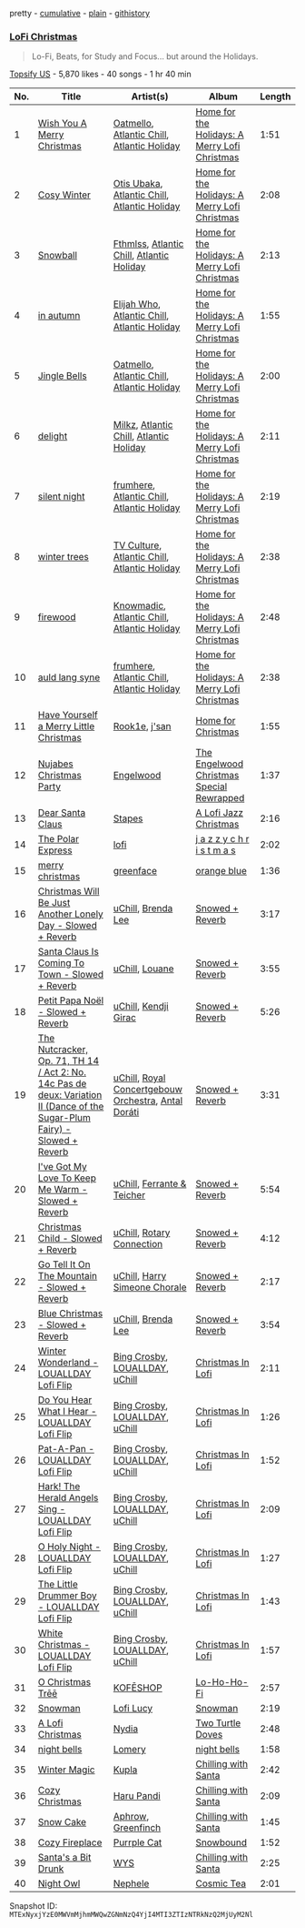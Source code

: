 pretty - [cumulative](/playlists/cumulative/6bvocDUOsyBDXvTWyQtvaH.md) - [plain](/playlists/plain/6bvocDUOsyBDXvTWyQtvaH) - [githistory](https://github.githistory.xyz/mackorone/spotify-playlist-archive/blob/main/playlists/plain/6bvocDUOsyBDXvTWyQtvaH)

### [LoFi Christmas](https://open.spotify.com/playlist/6bvocDUOsyBDXvTWyQtvaH)

> Lo\-Fi, Beats, for Study and Focus..\. but around the Holidays.

[Topsify US](https://open.spotify.com/user/warnermusicus) - 5,870 likes - 40 songs - 1 hr 40 min

| No. | Title | Artist(s) | Album | Length |
|---|---|---|---|---|
| 1 | [Wish You A Merry Christmas](https://open.spotify.com/track/3HhGtO4BESh5WanWEhiqVl) | [Oatmello](https://open.spotify.com/artist/0YAkOkbeAPiS35qyouiM4O), [Atlantic Chill](https://open.spotify.com/artist/0IgHIEE4S1p89l6xs28SlP), [Atlantic Holiday](https://open.spotify.com/artist/5D9NYfOaGxFKCalJIeia1N) | [Home for the Holidays: A Merry Lofi Christmas](https://open.spotify.com/album/2RUU51kGbkCdo6j6alIp96) | 1:51 |
| 2 | [Cosy Winter](https://open.spotify.com/track/0o6nr0j7CeA6b2AzVjVaX0) | [Otis Ubaka](https://open.spotify.com/artist/1YreDOGr8en691i5jQJJMK), [Atlantic Chill](https://open.spotify.com/artist/0IgHIEE4S1p89l6xs28SlP), [Atlantic Holiday](https://open.spotify.com/artist/5D9NYfOaGxFKCalJIeia1N) | [Home for the Holidays: A Merry Lofi Christmas](https://open.spotify.com/album/2RUU51kGbkCdo6j6alIp96) | 2:08 |
| 3 | [Snowball](https://open.spotify.com/track/5yHoUhofczKCQjIDzZ1az6) | [Fthmlss](https://open.spotify.com/artist/7v0VFJ0OHoYAVJ3F9Iapv3), [Atlantic Chill](https://open.spotify.com/artist/0IgHIEE4S1p89l6xs28SlP), [Atlantic Holiday](https://open.spotify.com/artist/5D9NYfOaGxFKCalJIeia1N) | [Home for the Holidays: A Merry Lofi Christmas](https://open.spotify.com/album/2RUU51kGbkCdo6j6alIp96) | 2:13 |
| 4 | [in autumn](https://open.spotify.com/track/6PkxWWd10QYyfg5oeGwW4U) | [Elijah Who](https://open.spotify.com/artist/2b0aKuno01NxPWVCUVIEc8), [Atlantic Chill](https://open.spotify.com/artist/0IgHIEE4S1p89l6xs28SlP), [Atlantic Holiday](https://open.spotify.com/artist/5D9NYfOaGxFKCalJIeia1N) | [Home for the Holidays: A Merry Lofi Christmas](https://open.spotify.com/album/2RUU51kGbkCdo6j6alIp96) | 1:55 |
| 5 | [Jingle Bells](https://open.spotify.com/track/08yknIZyCXDvojLz8WLxrq) | [Oatmello](https://open.spotify.com/artist/0YAkOkbeAPiS35qyouiM4O), [Atlantic Chill](https://open.spotify.com/artist/0IgHIEE4S1p89l6xs28SlP), [Atlantic Holiday](https://open.spotify.com/artist/5D9NYfOaGxFKCalJIeia1N) | [Home for the Holidays: A Merry Lofi Christmas](https://open.spotify.com/album/2RUU51kGbkCdo6j6alIp96) | 2:00 |
| 6 | [delight](https://open.spotify.com/track/1muCDhe6d8Py4Ev2TvPsB0) | [Milkz](https://open.spotify.com/artist/5z1ToudFpZeaJhHVhRekvi), [Atlantic Chill](https://open.spotify.com/artist/0IgHIEE4S1p89l6xs28SlP), [Atlantic Holiday](https://open.spotify.com/artist/5D9NYfOaGxFKCalJIeia1N) | [Home for the Holidays: A Merry Lofi Christmas](https://open.spotify.com/album/2RUU51kGbkCdo6j6alIp96) | 2:11 |
| 7 | [silent night](https://open.spotify.com/track/1SRAAoHpzHZ9MMHaDuaBmN) | [frumhere](https://open.spotify.com/artist/21Aa8MX3PsrO03NgH3TZGy), [Atlantic Chill](https://open.spotify.com/artist/0IgHIEE4S1p89l6xs28SlP), [Atlantic Holiday](https://open.spotify.com/artist/5D9NYfOaGxFKCalJIeia1N) | [Home for the Holidays: A Merry Lofi Christmas](https://open.spotify.com/album/2RUU51kGbkCdo6j6alIp96) | 2:19 |
| 8 | [winter trees](https://open.spotify.com/track/2yZ8CyFUJK3E5d9NVNHoSh) | [TV Culture](https://open.spotify.com/artist/4SMpfT0gDr82P6jyWArDve), [Atlantic Chill](https://open.spotify.com/artist/0IgHIEE4S1p89l6xs28SlP), [Atlantic Holiday](https://open.spotify.com/artist/5D9NYfOaGxFKCalJIeia1N) | [Home for the Holidays: A Merry Lofi Christmas](https://open.spotify.com/album/2RUU51kGbkCdo6j6alIp96) | 2:38 |
| 9 | [firewood](https://open.spotify.com/track/4gi42PcATnb4f9xnY8YYPG) | [Knowmadic](https://open.spotify.com/artist/0HcyeAioEKhfwVcJAoyN36), [Atlantic Chill](https://open.spotify.com/artist/0IgHIEE4S1p89l6xs28SlP), [Atlantic Holiday](https://open.spotify.com/artist/5D9NYfOaGxFKCalJIeia1N) | [Home for the Holidays: A Merry Lofi Christmas](https://open.spotify.com/album/2RUU51kGbkCdo6j6alIp96) | 2:48 |
| 10 | [auld lang syne](https://open.spotify.com/track/5JgQ6HXVnMhog0HP97OKKt) | [frumhere](https://open.spotify.com/artist/21Aa8MX3PsrO03NgH3TZGy), [Atlantic Chill](https://open.spotify.com/artist/0IgHIEE4S1p89l6xs28SlP), [Atlantic Holiday](https://open.spotify.com/artist/5D9NYfOaGxFKCalJIeia1N) | [Home for the Holidays: A Merry Lofi Christmas](https://open.spotify.com/album/2RUU51kGbkCdo6j6alIp96) | 2:38 |
| 11 | [Have Yourself a Merry Little Christmas](https://open.spotify.com/track/63R9mcsJilIGl2J3RhV51y) | [Rook1e](https://open.spotify.com/artist/5NlA3ayVBDY3uDCCEZ1dID), [j'san](https://open.spotify.com/artist/5iMUho98faEp2w6j5p44PH) | [Home for Christmas](https://open.spotify.com/album/2tMEEVhJ7i6NGRDTKxhg2T) | 1:55 |
| 12 | [Nujabes Christmas Party](https://open.spotify.com/track/5y11yVtii5tzfBRbgcc8fs) | [Engelwood](https://open.spotify.com/artist/7rgCh0Go1ezmcV75kXQM2T) | [The Engelwood Christmas Special Rewrapped](https://open.spotify.com/album/0bfOqXk3H5wqzpBizvUhRG) | 1:37 |
| 13 | [Dear Santa Claus](https://open.spotify.com/track/4vhAcTSD4Cw8vXjtxcmuzB) | [Stapes](https://open.spotify.com/artist/4ON4zcOAOAY55jGZUEb1Wb) | [A Lofi Jazz Christmas](https://open.spotify.com/album/0R5QjKFNUVGMjeH4YIUVca) | 2:16 |
| 14 | [The Polar Express](https://open.spotify.com/track/25bA87CGHB5I8zv0a8OZPB) | [lofi](https://open.spotify.com/artist/6AQ46ZELHFOGM8YAVjMmT9) | [j a z z y c h r i s t m a s](https://open.spotify.com/album/0JIrhVD0jRVx4yxoneaIms) | 2:02 |
| 15 | [merry christmas](https://open.spotify.com/track/0b68v7CtjEcjTCHUjOnhmD) | [greenface](https://open.spotify.com/artist/2aTEuIyczpLxQw9I0UiEFL) | [orange blue](https://open.spotify.com/album/3ThHnxWZkHeOUmGNOzPxEW) | 1:36 |
| 16 | [Christmas Will Be Just Another Lonely Day \- Slowed + Reverb](https://open.spotify.com/track/3bBsft9Ta258CrDfFzKh9Y) | [uChill](https://open.spotify.com/artist/7tG1DhpZCWx7wvgNqC73ce), [Brenda Lee](https://open.spotify.com/artist/4cPHsZM98sKzmV26wlwD2W) | [Snowed + Reverb](https://open.spotify.com/album/0bYKjKidJWDqlvmBSbiLiT) | 3:17 |
| 17 | [Santa Claus Is Coming To Town \- Slowed + Reverb](https://open.spotify.com/track/1awj8VEKRdOVPkPU6GFenL) | [uChill](https://open.spotify.com/artist/7tG1DhpZCWx7wvgNqC73ce), [Louane](https://open.spotify.com/artist/7wjeXCtRND2ZdKfMJFu6JC) | [Snowed + Reverb](https://open.spotify.com/album/0bYKjKidJWDqlvmBSbiLiT) | 3:55 |
| 18 | [Petit Papa Noël \- Slowed + Reverb](https://open.spotify.com/track/2lJkXvnvnxaUiWoz3o7Y3O) | [uChill](https://open.spotify.com/artist/7tG1DhpZCWx7wvgNqC73ce), [Kendji Girac](https://open.spotify.com/artist/4IS4EyXNmiI2w5SRCjMtEF) | [Snowed + Reverb](https://open.spotify.com/album/0bYKjKidJWDqlvmBSbiLiT) | 5:26 |
| 19 | [The Nutcracker, Op\. 71, TH 14 / Act 2: No\. 14c Pas de deux: Variation II \(Dance of the Sugar\-Plum Fairy\) \- Slowed + Reverb](https://open.spotify.com/track/3nMJnAXyc6KfD29RHaDft6) | [uChill](https://open.spotify.com/artist/7tG1DhpZCWx7wvgNqC73ce), [Royal Concertgebouw Orchestra](https://open.spotify.com/artist/2HqNckz4bPVT37fWkhugTZ), [Antal Doráti](https://open.spotify.com/artist/3kBrUZAp2FVhkN5bcTu0QL) | [Snowed + Reverb](https://open.spotify.com/album/0bYKjKidJWDqlvmBSbiLiT) | 3:31 |
| 20 | [I've Got My Love To Keep Me Warm \- Slowed + Reverb](https://open.spotify.com/track/4vGZGyb9S9dgp3ZfqBtihl) | [uChill](https://open.spotify.com/artist/7tG1DhpZCWx7wvgNqC73ce), [Ferrante & Teicher](https://open.spotify.com/artist/17rSwcIT9qu1OybU1lReJB) | [Snowed + Reverb](https://open.spotify.com/album/0bYKjKidJWDqlvmBSbiLiT) | 5:54 |
| 21 | [Christmas Child \- Slowed + Reverb](https://open.spotify.com/track/6u8AaRcAZxuG3BwQecclxm) | [uChill](https://open.spotify.com/artist/7tG1DhpZCWx7wvgNqC73ce), [Rotary Connection](https://open.spotify.com/artist/3dGTi4MZZo4zXdQaKAS1va) | [Snowed + Reverb](https://open.spotify.com/album/0bYKjKidJWDqlvmBSbiLiT) | 4:12 |
| 22 | [Go Tell It On The Mountain \- Slowed + Reverb](https://open.spotify.com/track/0vKlprSCpzHKHzDLTThA8J) | [uChill](https://open.spotify.com/artist/7tG1DhpZCWx7wvgNqC73ce), [Harry Simeone Chorale](https://open.spotify.com/artist/30orN5PtRhj9fN2Myr8HKV) | [Snowed + Reverb](https://open.spotify.com/album/0bYKjKidJWDqlvmBSbiLiT) | 2:17 |
| 23 | [Blue Christmas \- Slowed + Reverb](https://open.spotify.com/track/6ibPr1Qwvhs7X1kMWSTIat) | [uChill](https://open.spotify.com/artist/7tG1DhpZCWx7wvgNqC73ce), [Brenda Lee](https://open.spotify.com/artist/4cPHsZM98sKzmV26wlwD2W) | [Snowed + Reverb](https://open.spotify.com/album/0bYKjKidJWDqlvmBSbiLiT) | 3:54 |
| 24 | [Winter Wonderland \- LOUALLDAY Lofi Flip](https://open.spotify.com/track/7wYEMHnKYNqIMxDmJL8l4n) | [Bing Crosby](https://open.spotify.com/artist/6ZjFtWeHP9XN7FeKSUe80S), [LOUALLDAY](https://open.spotify.com/artist/5t6GZtOQUoSS5OB0zmZUhm), [uChill](https://open.spotify.com/artist/7tG1DhpZCWx7wvgNqC73ce) | [Christmas In Lofi](https://open.spotify.com/album/6s9zLtHkSyMt3zkh1gFNuZ) | 2:11 |
| 25 | [Do You Hear What I Hear \- LOUALLDAY Lofi Flip](https://open.spotify.com/track/01OpxtVxRPdREajV7rOoxm) | [Bing Crosby](https://open.spotify.com/artist/6ZjFtWeHP9XN7FeKSUe80S), [LOUALLDAY](https://open.spotify.com/artist/5t6GZtOQUoSS5OB0zmZUhm), [uChill](https://open.spotify.com/artist/7tG1DhpZCWx7wvgNqC73ce) | [Christmas In Lofi](https://open.spotify.com/album/6s9zLtHkSyMt3zkh1gFNuZ) | 1:26 |
| 26 | [Pat\-A\-Pan \- LOUALLDAY Lofi Flip](https://open.spotify.com/track/61Wt3PGtbe32HYBAYxFHQc) | [Bing Crosby](https://open.spotify.com/artist/6ZjFtWeHP9XN7FeKSUe80S), [LOUALLDAY](https://open.spotify.com/artist/5t6GZtOQUoSS5OB0zmZUhm), [uChill](https://open.spotify.com/artist/7tG1DhpZCWx7wvgNqC73ce) | [Christmas In Lofi](https://open.spotify.com/album/6s9zLtHkSyMt3zkh1gFNuZ) | 1:52 |
| 27 | [Hark! The Herald Angels Sing \- LOUALLDAY Lofi Flip](https://open.spotify.com/track/3pHKOEfHHewudD2QNALzxz) | [Bing Crosby](https://open.spotify.com/artist/6ZjFtWeHP9XN7FeKSUe80S), [LOUALLDAY](https://open.spotify.com/artist/5t6GZtOQUoSS5OB0zmZUhm), [uChill](https://open.spotify.com/artist/7tG1DhpZCWx7wvgNqC73ce) | [Christmas In Lofi](https://open.spotify.com/album/6s9zLtHkSyMt3zkh1gFNuZ) | 2:09 |
| 28 | [O Holy Night \- LOUALLDAY Lofi Flip](https://open.spotify.com/track/4zxfVkTZGVB9suzU26sPvB) | [Bing Crosby](https://open.spotify.com/artist/6ZjFtWeHP9XN7FeKSUe80S), [LOUALLDAY](https://open.spotify.com/artist/5t6GZtOQUoSS5OB0zmZUhm), [uChill](https://open.spotify.com/artist/7tG1DhpZCWx7wvgNqC73ce) | [Christmas In Lofi](https://open.spotify.com/album/6s9zLtHkSyMt3zkh1gFNuZ) | 1:27 |
| 29 | [The Little Drummer Boy \- LOUALLDAY Lofi Flip](https://open.spotify.com/track/6sufXyokCJgkXKeySyfolN) | [Bing Crosby](https://open.spotify.com/artist/6ZjFtWeHP9XN7FeKSUe80S), [LOUALLDAY](https://open.spotify.com/artist/5t6GZtOQUoSS5OB0zmZUhm), [uChill](https://open.spotify.com/artist/7tG1DhpZCWx7wvgNqC73ce) | [Christmas In Lofi](https://open.spotify.com/album/6s9zLtHkSyMt3zkh1gFNuZ) | 1:43 |
| 30 | [White Christmas \- LOUALLDAY Lofi Flip](https://open.spotify.com/track/4XYKwuLc6ycLXdVXuZCd7c) | [Bing Crosby](https://open.spotify.com/artist/6ZjFtWeHP9XN7FeKSUe80S), [LOUALLDAY](https://open.spotify.com/artist/5t6GZtOQUoSS5OB0zmZUhm), [uChill](https://open.spotify.com/artist/7tG1DhpZCWx7wvgNqC73ce) | [Christmas In Lofi](https://open.spotify.com/album/6s9zLtHkSyMt3zkh1gFNuZ) | 1:57 |
| 31 | [O Christmas Trēē](https://open.spotify.com/track/7BQu5Zz9lrB191ZMvl0Fq3) | [KOFĒSHOP](https://open.spotify.com/artist/5c4d9QG7fbjcTj24vaUBZ5) | [Lo\-Ho\-Ho\-Fi](https://open.spotify.com/album/5AHQTYvPX19HDZNJUm7AmX) | 2:57 |
| 32 | [Snowman](https://open.spotify.com/track/43sI1rcR1nJ6Xq2YXr18ix) | [Lofi Lucy](https://open.spotify.com/artist/2oIGzku5w8Rj3SOFLhShBO) | [Snowman](https://open.spotify.com/album/7gfaWpaZlmHT47JLL9iHpB) | 2:19 |
| 33 | [A Lofi Christmas](https://open.spotify.com/track/12ajoxiqK9Pip1lI6Ewrye) | [Nydia](https://open.spotify.com/artist/4OFZyUhVwfmPVGd6Bw0N6q) | [Two Turtle Doves](https://open.spotify.com/album/7lGovFUngwaXIVhcN7wlQb) | 2:48 |
| 34 | [night bells](https://open.spotify.com/track/5wXv9gdno0D2wls7Uofbul) | [Lomery](https://open.spotify.com/artist/6MJePaEUCor6hhvc0Pjxgj) | [night bells](https://open.spotify.com/album/4SIPC9cuoMfKJRySmtqIcI) | 1:58 |
| 35 | [Winter Magic](https://open.spotify.com/track/0cGzwpykgJQig8zN8SyWPv) | [Kupla](https://open.spotify.com/artist/7daSp9zXk1dmqNxwKFkL35) | [Chilling with Santa](https://open.spotify.com/album/0aI6jZpSRIynyq4ljMMjPl) | 2:42 |
| 36 | [Cozy Christmas](https://open.spotify.com/track/4wqYyc6Jjv0zuUgV9CdCFy) | [Haru Pandi](https://open.spotify.com/artist/58qAcScNzgiOslgGsv9In9) | [Chilling with Santa](https://open.spotify.com/album/0aI6jZpSRIynyq4ljMMjPl) | 2:09 |
| 37 | [Snow Cake](https://open.spotify.com/track/4O5GCSIkMB5LklWaOUf2VZ) | [Aphrow](https://open.spotify.com/artist/5r6e4n1Ux36kMlRJSqeMPr), [Greenfinch](https://open.spotify.com/artist/7bjnkMztY48CVSiBUaZOCN) | [Chilling with Santa](https://open.spotify.com/album/0aI6jZpSRIynyq4ljMMjPl) | 1:45 |
| 38 | [Cozy Fireplace](https://open.spotify.com/track/6l29buL3HPRKy36vzDuNJp) | [Purrple Cat](https://open.spotify.com/artist/73aKnLT4O8G2pBEfdlQzrE) | [Snowbound](https://open.spotify.com/album/6joo22r88KqXxvOgEORO9R) | 1:52 |
| 39 | [Santa's a Bit Drunk](https://open.spotify.com/track/4BH5EayAmND7PHgSAWp1gz) | [WYS](https://open.spotify.com/artist/2CiO7xWdwPMDlVwlt9qa1f) | [Chilling with Santa](https://open.spotify.com/album/0aI6jZpSRIynyq4ljMMjPl) | 2:25 |
| 40 | [Night Owl](https://open.spotify.com/track/3t9EVEYrWEo9jnYzuK5ZGI) | [Nephele](https://open.spotify.com/artist/3LT1YUHdetgIEclHsGn4Hs) | [Cosmic Tea](https://open.spotify.com/album/6JepTumzo8hBBQIP33Blnf) | 2:01 |

Snapshot ID: `MTExNyxjYzE0MWVmMjhmMWQwZGNmNzQ4YjI4MTI3ZTIzNTRkNzQ2MjUyM2Nl`
